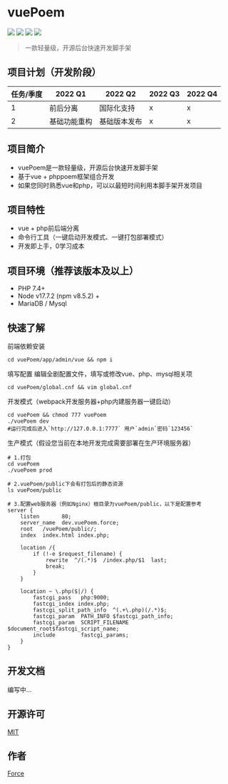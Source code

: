 # vuePoem

![](https://img.shields.io/badge/php-@phppoem-purple.svg?style=flat)
![](https://img.shields.io/badge/js-@vue-gree.svg?style=flat)
![](https://img.shields.io/badge/ui-@elementUI-blue.svg?style=flat)
![](https://img.shields.io/badge/License-@MIT-yellow.svg?style=flat)

> 一款轻量级，开源后台快速开发脚手架

## 项目计划（开发阶段）
|  任务/季度  | 2022 Q1 | 2022 Q2 | 2022 Q3 | 2022 Q4 |
|    ----    |   ----  |   ----  |   ----  |   ----  |
| 1 | 前后分离 | 国际化支持 | x | x |
| 2 | 基础功能重构 | 基础版本发布 | x | x |

## 项目简介
- vuePoem是一款轻量级，开源后台快速开发脚手架
- 基于vue + phppoem框架组合开发
- 如果您同时熟悉vue和php，可以以最短时间利用本脚手架开发项目

## 项目特性
- vue + php前后端分离
- 命令行工具（一键启动开发模式、一键打包部署模式）
- 开发即上手，0学习成本

## 项目环境（推荐该版本及以上）
- PHP 7.4+
- Node v17.7.2 (npm v8.5.2) +
- MariaDB / Mysql

## 快速了解
前端依赖安装
```shell
cd vuePoem/app/admin/vue && npm i
```

填写配置
编辑全剧配置文件，填写或修改vue、php、mysql相关项
```shell
cd vuePoem/global.cnf && vim global.cnf
```

开发模式（webpack开发服务器+php内建服务器一键启动）
```shell
cd vuePoem && chmod 777 vuePoem
./vuePoem dev
#运行完成后进入`http://127.0.0.1:7777` 用户`admin`密码`123456`
```

生产模式（假设您当前在本地开发完成需要部署在生产环境服务器）
```shell
# 1.打包
cd vuePoem
./vuePoem prod

# 2.vuePoem/public下会有打包后的静态资源
ls vuePoem/public

# 3.配置web服务器（例如Nginx）根目录为vuePoem/public，以下是配置参考
server {
    listen       80;
    server_name  dev.vuePoem.force;
    root   /vuePoem/public/;
    index  index.html index.php;

    location /{
        if (!-e $request_filename) {
            rewrite  ^/(.*)$  /index.php/$1  last;
            break;
        }   
    } 

    location ~ \.php($|/) {
        fastcgi_pass   php:9000;
        fastcgi_index index.php;
        fastcgi_split_path_info  ^(.+\.php)(/.*)$;
        fastcgi_param  PATH_INFO $fastcgi_path_info;
        fastcgi_param  SCRIPT_FILENAME    $document_root$fastcgi_script_name;
        include        fastcgi_params;
    }
}
```

## 开发文档
编写中...

## 开源许可
[MIT](LICENSE)

## 作者
[Force](https://www.easybhu.cn)
